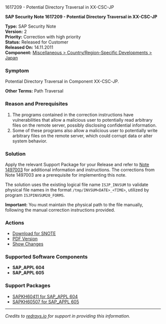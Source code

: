 1617209 - Potential Directory Traversal in XX-CSC-JP

**SAP Security Note 1617209 - Potential Directory Traversal in XX-CSC-JP**

**Type:** SAP Security Note  
**Version:** 2  
**Priority:** Correction with high priority  
**Status:** Released for Customer  
**Released On:** 14.11.2011  
**Component:** [Miscellaneous > Country/Region-Specific Developments > Japan](https://me.sap.com/mynotes?tab=Search&sortBy=Relevance&filters=themk%25253Aeq~'XX-CSC-JP*'%25252BreleaseStatus%25253Aeq~'CustomerRelease'%25252BsecurityPatchDay%25253Aeq~'NotRestricted'%25252BfuzzyThreshold%25253Aeq~'0.9'&flag=mynotes)

### Symptom
Potential Directory Traversal in Component XX-CSC-JP.

**Other Terms:** Path Traversal

### Reason and Prerequisites
1. The programs contained in the correction instructions have vulnerabilities that allow a malicious user to potentially read arbitrary files on the remote server, possibly disclosing confidential information.
2. Some of these programs also allow a malicious user to potentially write arbitrary files on the remote server, which could corrupt data or alter system behavior.

### Solution
Apply the relevant Support Package for your Release and refer to [Note 1497003](https://me.sap.com/notes/1497003) for additional information and instructions. The corrections from Note 1497003 are a prerequisite for implementing this note.

The solution uses the existing logical file name `ISJP_INVSUM` to validate physical file names in the format `/tmp/INVSUM<DATE>_<TIME>`, utilized by program `ISJPINVSUM20_FORMS`.

**Important:** You must maintain the physical path to the file manually, following the manual correction instructions provided.

### Actions
- [Download for SNOTE](https://notesdownloads.sap.com/note/0040000009603392017)
- [PDF Version](https://userapps.support.sap.com/sap/support/sfm/notes/print/0001617209?language=en-US&token=03D8D4FD6941795E9D54DFDA0B31F987)
- [Show Changes](https://me.sap.com/notesLatestChanges/0001617209/E/diff)

### Supported Software Components
- **SAP_APPL 604**
- **SAP_APPL 605**

### Support Packages
- [SAPKH60411 for SAP_APPL 604](https://me.sap.com/supportpackage/SAPKH60411)
- [SAPKH60507 for SAP_APPL 605](https://me.sap.com/supportpackage/SAPKH60507)

---

*Credits to [redrays.io](https://redrays.io) for support in providing this information.*